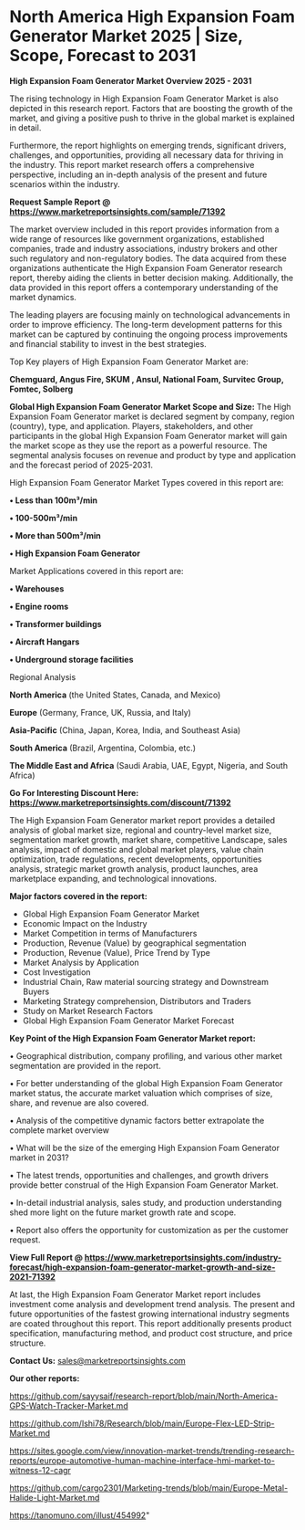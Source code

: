  # North America High Expansion Foam Generator Market 2025 | Size, Scope, Forecast to 2031

<Strong> High Expansion Foam Generator Market Overview 2025 - 2031</strong>

The rising technology in High Expansion Foam Generator Market is also depicted in this research report. Factors that are boosting the growth of the market, and giving a positive push to thrive in the global market is explained in detail.

Furthermore, the report highlights on emerging trends, significant drivers, challenges, and opportunities, providing all necessary data for thriving in the industry. This report market research offers a comprehensive perspective, including an in-depth analysis of the present and future scenarios within the industry.

<strong>Request Sample Report @ <a href=https://www.marketreportsinsights.com/sample/71392>https://www.marketreportsinsights.com/sample/71392</a></strong>

The market overview included in this report provides information from a wide range of resources like government organizations, established companies, trade and industry associations, industry brokers and other such regulatory and non-regulatory bodies. The data acquired from these organizations authenticate the High Expansion Foam Generator research report, thereby aiding the clients in better decision making. Additionally, the data provided in this report offers a contemporary understanding of the market dynamics.

The leading players are focusing mainly on technological advancements in order to improve efficiency. The long-term development patterns for this market can be captured by continuing the ongoing process improvements and financial stability to invest in the best strategies.

Top Key players of High Expansion Foam Generator Market are:

<strong>Chemguard, Angus Fire, SKUM , Ansul, National Foam, Survitec Group, Fomtec, Solberg </strong>

<strong><b>Global High Expansion Foam Generator Market Scope and Size:</b></strong>
The High Expansion Foam Generator market is declared segment by company, region (country), type, and application. Players, stakeholders, and other participants in the global High Expansion Foam Generator market will gain the market scope as they use the report as a powerful resource. The segmental analysis focuses on revenue and product by type and application and the forecast period of 2025-2031.

High Expansion Foam Generator Market Types covered in this report are:

<strong>• Less than 100m³/min

• 100-500m³/min

• More than 500m³/min

• High Expansion Foam Generator</strong>

Market Applications covered in this report are:

<strong>• Warehouses

• Engine rooms

• Transformer buildings

• Aircraft Hangars

• Underground storage facilities</strong> 

Regional Analysis

<strong>North America</strong> (the United States, Canada, and Mexico)

<strong>Europe</strong> (Germany, France, UK, Russia, and Italy)

<strong>Asia-Pacific</strong> (China, Japan, Korea, India, and Southeast Asia)

<strong>South America</strong> (Brazil, Argentina, Colombia, etc.)

<strong>The Middle East and Africa</strong> (Saudi Arabia, UAE, Egypt, Nigeria, and South Africa)

<strong>Go For Interesting Discount Here: <a href=https://www.marketreportsinsights.com/discount/71392>https://www.marketreportsinsights.com/discount/71392</a></strong>

The High Expansion Foam Generator market report provides a detailed analysis of global market size, regional and country-level market size, segmentation market growth, market share, competitive Landscape, sales analysis, impact of domestic and global market players, value chain optimization, trade regulations, recent developments, opportunities analysis, strategic market growth analysis, product launches, area marketplace expanding, and technological innovations.

<strong><b>Major factors covered in the report:</b></strong>
<ul>
  <li>Global High Expansion Foam Generator Market </li>
  <li>Economic Impact on the Industry</li>
  <li>Market Competition in terms of Manufacturers</li>
  <li>Production, Revenue (Value) by geographical segmentation</li>
  <li>Production, Revenue (Value), Price Trend by Type</li>
  <li>Market Analysis by Application</li>
  <li>Cost Investigation</li>
  <li>Industrial Chain, Raw material sourcing strategy and Downstream Buyers</li>
  <li>Marketing Strategy comprehension, Distributors and Traders</li>
  <li>Study on Market Research Factors</li>
  <li>Global High Expansion Foam Generator Market Forecast</li>
</ul>

<strong><b>Key Point of the High Expansion Foam Generator Market report:</b></strong>

• Geographical distribution, company profiling, and various other market segmentation are provided in the report.

• For better understanding of the global High Expansion Foam Generator market status, the accurate market valuation which comprises of size, share, and revenue are also covered.

• Analysis of the competitive dynamic factors better extrapolate the complete market overview

• What will be the size of the emerging High Expansion Foam Generator market in 2031?

• The latest trends, opportunities and challenges, and growth drivers provide better construal of the High Expansion Foam Generator Market.

• In-detail industrial analysis, sales study, and production understanding shed more light on the future market growth rate and scope.

• Report also offers the opportunity for customization as per the customer request.

<strong><b>View Full Report @ <a href=https://www.marketreportsinsights.com/industry-forecast/high-expansion-foam-generator-market-growth-and-size-2021-71392>https://www.marketreportsinsights.com/industry-forecast/high-expansion-foam-generator-market-growth-and-size-2021-71392</a></b></strong>


At last, the High Expansion Foam Generator Market report includes investment come analysis and development trend analysis. The present and future opportunities of the fastest growing international industry segments are coated throughout this report. This report additionally presents product specification, manufacturing method, and product cost structure, and price structure.

<strong>Contact Us:</strong>
sales@marketreportsinsights.com

<strong>Our other reports:</strong>

<a href=https://github.com/sayysaif/research-report/blob/main/North-America-GPS-Watch-Tracker-Market.md>https://github.com/sayysaif/research-report/blob/main/North-America-GPS-Watch-Tracker-Market.md</a>

<a href=https://github.com/Ishi78/Research/blob/main/Europe-Flex-LED-Strip-Market.md>https://github.com/Ishi78/Research/blob/main/Europe-Flex-LED-Strip-Market.md</a>

<a href=https://sites.google.com/view/innovation-market-trends/trending-research-reports/europe-automotive-human-machine-interface-hmi-market-to-witness-12-cagr>https://sites.google.com/view/innovation-market-trends/trending-research-reports/europe-automotive-human-machine-interface-hmi-market-to-witness-12-cagr</a>

<a href=https://github.com/cargo2301/Marketing-trends/blob/main/Europe-Metal-Halide-Light-Market.md>https://github.com/cargo2301/Marketing-trends/blob/main/Europe-Metal-Halide-Light-Market.md</a>

<a href=https://tanomuno.com/illust/454992>https://tanomuno.com/illust/454992</a>"
